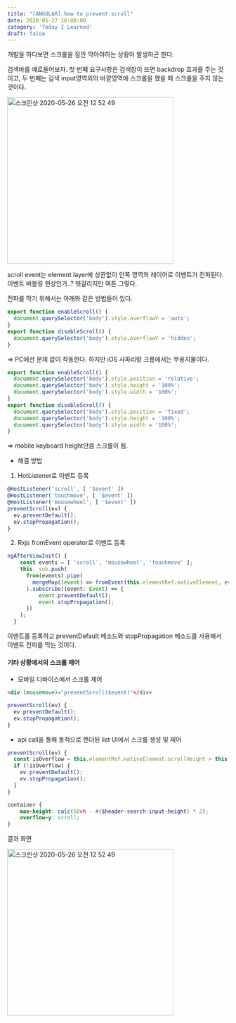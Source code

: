 ```yaml
---
title: "[ANGULAR] how to prevent scroll"
date: 2020-05-27 16:00:00
category: 'Today I Learned'
draft: false
---
```




개발을 하다보면 스크롤을 잠깐 막아야하는 상황이 발생하곤 한다.

검색바를 예로들어보자. 첫 번째 요구사항은 검색창이 뜨면 backdrop 효과를 주는 것이고, 두 번째는 검색 input영역외의 바깥영역에 스크롤을 했을 때 스크롤을 주지 않는 것이다.

<img width="378" alt="스크린샷 2020-05-26 오전 12 52 49" src="https://user-images.githubusercontent.com/36187948/82828292-ad498080-9eeb-11ea-8cb4-745f09404bdc.png">

scroll event는 element layer에 상관없이 안쪽 영역의 레이어로 이벤트가 전파된다. 이벤트 버블링 현상인가..? 헷갈리지만 여튼 그렇다.

전파를 막기 위해서는 아래와 같은 방법들이 있다.

```ts
export function enableScroll() {
  document.querySelector('body').style.overflowY = 'auto';
}
export function disableScroll() {
  document.querySelector('body').style.overflowY = 'hidden';
}
```

⇒ PC에선 문제 없이 작동한다. 하지만 iOS 사파리랑 크롬에서는 무용지물이다.

```ts
export function enableScroll() {
  document.querySelector('body').style.position = 'relative';
  document.querySelector('body').style.height = '100%';
  document.querySelector('body').style.width = '100%';
}
export function disableScroll() {
  document.querySelector('body').style.position = 'fixed';
  document.querySelector('body').style.height = '100%';
  document.querySelector('body').style.width = '100%';
}
```

⇒ mobile keyboard height만큼 스크롤이 됨.

- 해결 방법

1. HotListener로 이벤트 등록

```ts
@HostListener('scroll', [ '$event' ])
@HostListener('touchmove', [ '$event' ])
@HostListener('mousewheel', [ '$event' ])
preventScroll(ev) {
  ev.preventDefault();
  ev.stopPropagation();
}
```

2. Rxjs fromEvent operator로 이벤트 등록

```ts
ngAfterViewInit() {
    const events = [ 'scroll', 'mousewheel', 'touchmove' ];
    this._sub.push(
      from(events).pipe(
        mergeMap((event) => fromEvent(this.elementRef.nativeElement, event))
      ).subscribe((event: Event) => {
          event.preventDefault();
          event.stopPropagation();
      })
    );
  }
```

이벤트를 등록하고 preventDefault 메소드와 stopPropagation 메소드를 사용해서 이벤트 전파를 막는 것이다.



#### 기타 상황에서의 스크롤 제어

- 모바일 디바이스에서 스크롤 제어

```html
<div (mousemove)="preventScroll($event)"</div>
```

```ts
preventScroll(ev) {
  ev.preventDefault();
  ev.stopPropagation();
}
```



- api call을 통해 동적으로 랜더된 list UI에서 스크롤 생성 및 제어

```ts
preventScroll(ev) {
  const isOverflow = this.elementRef.nativeElement.scrollHeight > this.elementRef.nativeElement.clientHeight;
  if (!isOverflow) {
    ev.preventDefault();
    ev.stopPropagation();
  }
}
```

```scss
container {
	max-height: calc(50vh - #{$header-search-input-height} * 2);
	overflow-y: scroll;
}
```

결과 화면

<img width="378" alt="스크린샷 2020-05-26 오전 12 52 49" src="https://user-images.githubusercontent.com/36187948/84358698-7ae59600-ac02-11ea-8ef3-ce8d6a6128b5.png">
